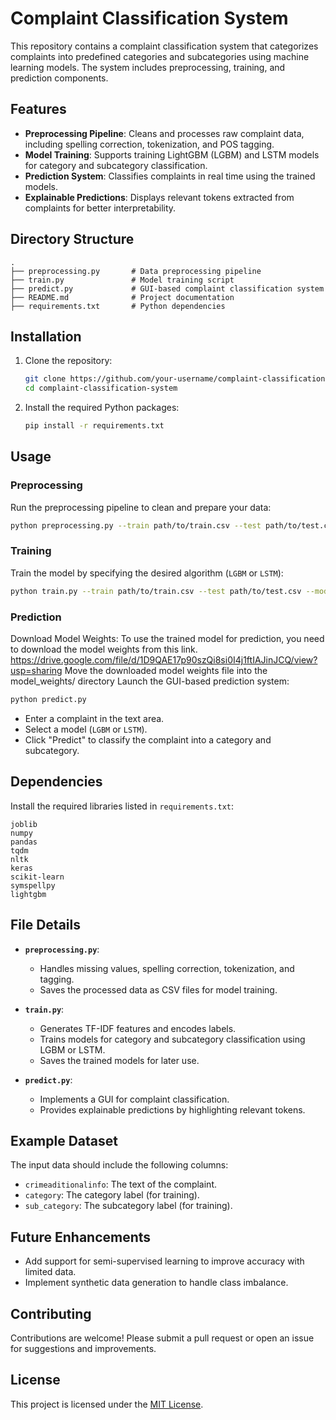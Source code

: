 
# Complaint Classification System

This repository contains a complaint classification system that categorizes complaints into predefined categories and subcategories using machine learning models. The system includes preprocessing, training, and prediction components.

## Features

- **Preprocessing Pipeline**: Cleans and processes raw complaint data, including spelling correction, tokenization, and POS tagging.
- **Model Training**: Supports training LightGBM (LGBM) and LSTM models for category and subcategory classification.
- **Prediction System**: Classifies complaints in real time using the trained models.
- **Explainable Predictions**: Displays relevant tokens extracted from complaints for better interpretability.

## Directory Structure

```
.
├── preprocessing.py       # Data preprocessing pipeline
├── train.py               # Model training script
├── predict.py             # GUI-based complaint classification system
├── README.md              # Project documentation
├── requirements.txt       # Python dependencies
```

## Installation

1. Clone the repository:
   ```bash
   git clone https://github.com/your-username/complaint-classification-system.git
   cd complaint-classification-system
   ```

2. Install the required Python packages:
   ```bash
   pip install -r requirements.txt
   ```

## Usage

### Preprocessing

Run the preprocessing pipeline to clean and prepare your data:
```bash
python preprocessing.py --train path/to/train.csv --test path/to/test.csv
```

### Training

Train the model by specifying the desired algorithm (`LGBM` or `LSTM`):
```bash
python train.py --train path/to/train.csv --test path/to/test.csv --model LGBM
```

### Prediction
Download Model Weights: To use the trained model for prediction, you need to download the model weights from this link.
https://drive.google.com/file/d/1D9QAE17p90szQi8si0I4j1ftIAJinJCQ/view?usp=sharing
Move the downloaded model weights file into the model_weights/ directory
Launch the GUI-based prediction system:
```bash
python predict.py
```

- Enter a complaint in the text area.
- Select a model (`LGBM` or `LSTM`).
- Click "Predict" to classify the complaint into a category and subcategory.

## Dependencies

Install the required libraries listed in `requirements.txt`:
```text
joblib
numpy
pandas
tqdm
nltk
keras
scikit-learn
symspellpy
lightgbm
```

## File Details

- **`preprocessing.py`**:
  - Handles missing values, spelling correction, tokenization, and tagging.
  - Saves the processed data as CSV files for model training.

- **`train.py`**:
  - Generates TF-IDF features and encodes labels.
  - Trains models for category and subcategory classification using LGBM or LSTM.
  - Saves the trained models for later use.

- **`predict.py`**:
  - Implements a GUI for complaint classification.
  - Provides explainable predictions by highlighting relevant tokens.

## Example Dataset

The input data should include the following columns:
- `crimeaditionalinfo`: The text of the complaint.
- `category`: The category label (for training).
- `sub_category`: The subcategory label (for training).

## Future Enhancements

- Add support for semi-supervised learning to improve accuracy with limited data.
- Implement synthetic data generation to handle class imbalance.

## Contributing

Contributions are welcome! Please submit a pull request or open an issue for suggestions and improvements.

## License

This project is licensed under the [MIT License](LICENSE).
